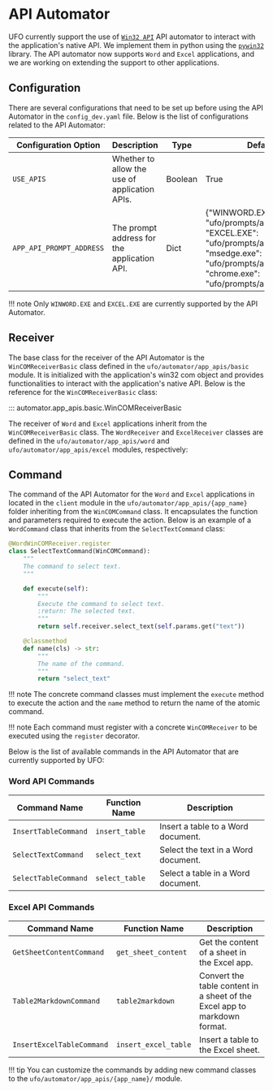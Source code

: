 # API Automator

UFO currently support the use of [`Win32 API`](https://learn.microsoft.com/en-us/windows/win32/api/) API automator to interact with the application's native API. We implement them in python using the [`pywin32`](https://pypi.org/project/pywin32/) library. The API automator now supports `Word` and `Excel` applications, and we are working on extending the support to other applications.

## Configuration

There are several configurations that need to be set up before using the API Automator in the `config_dev.yaml` file. Below is the list of configurations related to the API Automator:

| Configuration Option    | Description                                                                                             | Type     | Default Value |
|-------------------------|---------------------------------------------------------------------------------------------------------|----------|---------------|
| `USE_APIS`              | Whether to allow the use of application APIs.                                                           | Boolean  | True          |
| `APP_API_PROMPT_ADDRESS`      | The prompt address for the application API. | Dict | {"WINWORD.EXE": "ufo/prompts/apps/word/api.yaml", "EXCEL.EXE": "ufo/prompts/apps/excel/api.yaml", "msedge.exe": "ufo/prompts/apps/web/api.yaml", "chrome.exe": "ufo/prompts/apps/web/api.yaml"} |

!!! note
    Only `WINWORD.EXE` and `EXCEL.EXE` are currently supported by the API Automator. 


## Receiver
The base class for the receiver of the API Automator is the `WinCOMReceiverBasic` class defined in the `ufo/automator/app_apis/basic` module. It is initialized with the application's win32 com object and provides functionalities to interact with the application's native API. Below is the reference for the `WinCOMReceiverBasic` class:

::: automator.app_apis.basic.WinCOMReceiverBasic

The receiver of `Word` and `Excel` applications inherit from the `WinCOMReceiverBasic` class. The `WordReceiver` and `ExcelReceiver` classes are defined in the `ufo/automator/app_apis/word` and `ufo/automator/app_apis/excel` modules, respectively:


## Command

The command of the API Automator for the `Word` and `Excel` applications in located in the `client` module in the `ufo/automator/app_apis/{app_name}` folder inheriting from the `WinCOMCommand` class. It encapsulates the function and parameters required to execute the action. Below is an example of a `WordCommand` class that inherits from the `SelectTextCommand` class:

```python
@WordWinCOMReceiver.register
class SelectTextCommand(WinCOMCommand):
    """
    The command to select text.
    """

    def execute(self):
        """
        Execute the command to select text.
        :return: The selected text.
        """
        return self.receiver.select_text(self.params.get("text"))

    @classmethod
    def name(cls) -> str:
        """
        The name of the command.
        """
        return "select_text"
```

!!! note
    The concrete command classes must implement the `execute` method to execute the action and the `name` method to return the name of the atomic command.

!!! note
    Each command must register with a concrete `WinCOMReceiver` to be executed using the `register` decorator.

Below is the list of available commands in the API Automator that are currently supported by UFO:

### Word API Commands

| Command Name | Function Name | Description |
|--------------|---------------|-------------|
| `InsertTableCommand` | `insert_table` | Insert a table to a Word document. |
| `SelectTextCommand` | `select_text` | Select the text in a Word document. |
| `SelectTableCommand` | `select_table` | Select a table in a Word document. |


### Excel API Commands

| Command Name | Function Name | Description |
|--------------|---------------|-------------|
| `GetSheetContentCommand` | `get_sheet_content` | Get the content of a sheet in the Excel app. |
| `Table2MarkdownCommand` | `table2markdown` | Convert the table content in a sheet of the Excel app to markdown format. |
| `InsertExcelTableCommand` | `insert_excel_table` | Insert a table to the Excel sheet. |


!!! tip
    You can customize the commands by adding new command classes to the `ufo/automator/app_apis/{app_name}/` module.

  
  